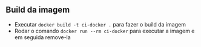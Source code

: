 ## Build da imagem

- Executar `docker build -t ci-docker .` para fazer o build da imagem
- Rodar o comando `docker run --rm ci-docker` para executar a imagem e em seguida remove-la

